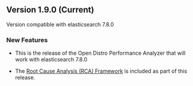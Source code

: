 ## Version 1.9.0 (Current)

Version compatible with elasticsearch 7.8.0

### New Features

* This is the release of the Open Distro Performance Analyzer that will work with elasticsearch 7.8.0

* The [Root Cause Analysis (RCA) Framework](https://opendistro.github.io/for-elasticsearch-docs/docs/rca/)
is included as part of this release.

